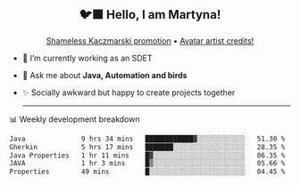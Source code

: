 <h2 align="center">🐦‍⬛ Hello, I am Martyna!</h2>
<p align="center">
  <a href="https://www.youtube.com/watch?v=JENxnESv-W4">Shameless Kaczmarski promotion</a> •
  <a href="https://karolina-cicholska.carrd.co">Avatar artist credits!</a>
</p>

- 🔭 I’m currently working as an SDET
- 💬 Ask me about **Java, Automation and birds**
- ✨ Socially awkward but happy to create projects together
  
  -------
  
📊 Weekly development breakdown

<!--START_SECTION:waka-->

```txt
Java              9 hrs 34 mins   ████████████▓░░░░░░░░░░░░   51.30 %
Gherkin           5 hrs 17 mins   ███████░░░░░░░░░░░░░░░░░░   28.35 %
Java Properties   1 hr 11 mins    █▓░░░░░░░░░░░░░░░░░░░░░░░   06.35 %
JAVA              1 hr 3 mins     █▒░░░░░░░░░░░░░░░░░░░░░░░   05.66 %
Properties        49 mins         █░░░░░░░░░░░░░░░░░░░░░░░░   04.45 %
```

<!--END_SECTION:waka-->
